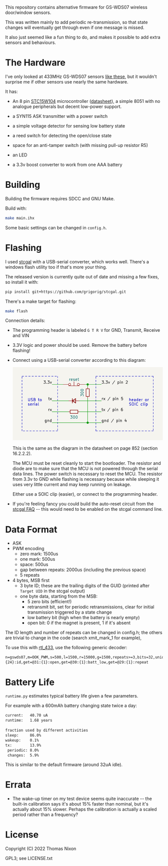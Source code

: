 This repository contains alternative firmware for GS-WDS07 wireless door/window
sensors.

This was written mainly to add periodic re-transmission, so that state changes
will eventually get through even if one message is missed.

It also just seemed like a fun thing to do, and makes it possible to add extra
sensors and behaviours.

# The Hardware

I've only looked at 433MHz GS-WDS07 sensors [like
these](https://uk.banggood.com/5Pcs-GS-WDS07-Wireless-Door-Sensor-Magnetic-Strip-433MHz-for-Security-Alarm-Home-System-p-1596007.html),
but it wouldn't surprise me if other sensors use nearly the same hardware.

It has:

- An 8 pin [STC15W104](https://www.stcmicro.com/stc/stc15w104.html)
  microcontroller
  ([datasheet](https://www.stcmicro.com/datasheet/STC15F2K60S2-en.pdf)), a
  simple 8051 with no analogue peripherals but decent low-power support.

- a SYN115 ASK transmitter with a power switch

- a simple voltage detector for sensing low battery state

- a reed switch for detecting the open/close state

- space for an anti-tamper switch (with missing pull-up resistor R5)

- an LED

- a 3.3v boost converter to work from one AAA battery

# Building

Building the firmware requires SDCC and GNU Make.

Build with:

```sh
make main.ihx
```

Some basic settings can be changed in `config.h`.

# Flashing

I used [stcgal](https://github.com/grigorig/stcgal) with a USB-serial
converter, which works well. There's a windows flash utility too if that's more
your thing.

The released version is currently quite out of date and missing a few fixes, so install it with:

```sh
pip install git+https://github.com/grigorig/stcgal.git
```

There's a make target for flashing:

```sh
make flash
```

Connection details:

- The programming header is labeled `G T R V` for GND, Transmit, Receive and
  VIN

- 3.3V logic and power should be used. Remove the battery before flashing!

- Connect using a USB-serial converter according to this diagram:

  ![connection diagram](flashing.png)

  This is the same as the diagram in the datasheet on page 852 (section
  16.2.2.2).

  The MCU must be reset cleanly to start the bootloader. The resistor and diode
  are to make sure that the MCU is not powered through the serial
  data lines. The power switch is necessary to reset the MCU. The resistor from
  3.3v to GND while flashing is necessary because while sleeping it uses very
  little current and may keep running on leakage.

  Either use a SOIC clip (easier), or connect to the programming header.

- If you're feeling fancy you could build the auto-reset circuit from the
  [stcgal
  FAQ](https://github.com/grigorig/stcgal/blob/master/doc/FAQ.md#how-can-i-use-the-autoreset-feature)
  -- this would need to be enabled on the stcgal command line.

# Data Format

- ASK
- PWM encoding
    - zero mark: 1500us
    - one mark: 500us
    - space: 500us
    - gap between repeats: 2000us (including the previous space)
    - 5 repeats
- 4 bytes, MSB first
    - 3 byte ID; these are the trailing digits of the GUID (printed after `Target UID` in the stcgal output)
    - one byte data, starting from the MSB:
        - 5 zero bits (efficient!)
        - retransmit bit, set for periodic retransmissions, clear for initial
          transmission triggered by a state change
        - low battery bit (high when the battery is nearly empty)
        - open bit: 0 if the magnet is present, 1 if it's absent

The ID length and number of repeats can be changed in config.h; the others are trivial to change in the code (search xmit_mark_1 for example), 

To use this with [rtl_433](https://github.com/merbanan/rtl_433), use the
following generic decoder:

```
n=gswds07,m=OOK_PWM,s=500,l=1500,r=15000,g=1500,repeats>=3,bits=32,unique,get=@0:{24}:id,get=@31:{1}:open,get=@30:{1}:batt_low,get=@29:{1}:repeat
```

# Battery Life

`runtime.py` estimates typical battery life given a few parameters.

For example with a 600mAh battery changing state twice a day:

```
current:   40.70 uA
runtime:   1.68 years

fraction used by different activities
sleep:     86.0%
wakeup:    0.1%
tx:        13.9%
 periodic: 8.0%
 changes:  5.9%
```

This is similar to the default firmware (around 32uA idle).

# Errata

- The wake-up timer on my test device seems quite inaccurate -- the built-in
  calibration says it's about 15% faster than nominal, but it's actually about
  15% slower. Perhaps the calibration is actually a scaled period rather than a
  frequency?

# License

Copyright (C) 2022 Thomas Nixon

GPL3; see LICENSE.txt
